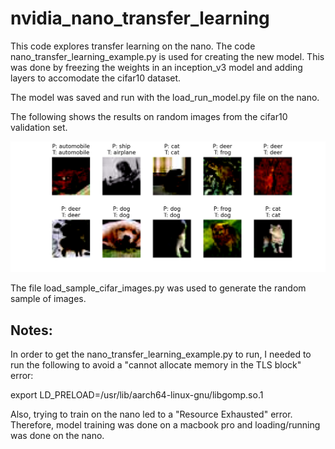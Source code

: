 # nvidia_nano_transfer_learning
This code explores transfer learning on the nano. The code nano_transfer_learning_example.py is used for creating the new model. This was done by freezing the weights in an inception_v3 model and adding layers to accomodate the cifar10 dataset.

The model was saved and run with the load_run_model.py file on the nano.

[//]: # (Image References)
[image1]: ./cifar_results.png "model"

The following shows the results on random images from the cifar10 validation set.

![alt text][image1]


The file load_sample_cifar_images.py was used to generate the random sample of images.

## Notes:

In order to get the nano_transfer_learning_example.py to run, I needed to run the following to avoid a "cannot allocate memory in the TLS block" error:

export LD_PRELOAD=/usr/lib/aarch64-linux-gnu/libgomp.so.1

Also, trying to train on the nano led to a "Resource Exhausted" error. Therefore, model training was done on a macbook pro and loading/running was done on the nano.

